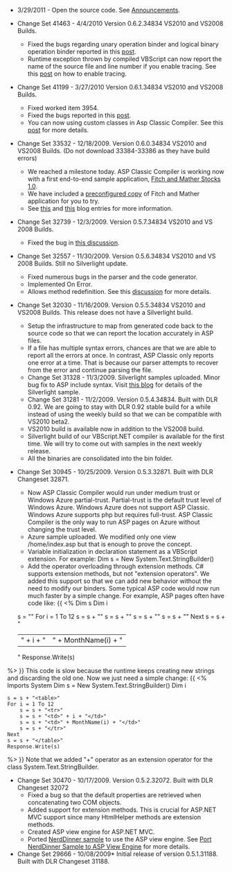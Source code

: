 - 3/29/2011 - Open the source code. See [Announcements](http://weblogs.asp.net/lichen/archive/2011/03/30/asp-classic-compiler-is-now-open-source.aspx).
- Change Set 41463 - 4/4/2010 Version 0.6.2.34834  VS2010 and VS2008 Builds.
    - Fixed the bugs regarding unary operation binder and logical binary operation binder reported in this [post](http://aspclassiccompiler.codeplex.com/Thread/View.aspx?ThreadId=205235). 
    - Runtime exception thrown by compiled VBScript can now report the name of the source file and line number if you enable tracing. See this [post](http://weblogs.asp.net/lichen/archive/2010/04/05/how-to-enable-tracing-in-asp-classic-compiler.aspx) on how to enable tracing.
- Change Set 41199 - 3/27/2010 Version 0.6.1.34834  VS2010 and VS2008 Builds.
    - Fixed worked item 3954.
    - Fixed the bugs reported in this [post](http://aspclassiccompiler.codeplex.com/Thread/View.aspx?ThreadId=205235). 
    - You can now using custom classes in Asp Classic Compiler. See this [post](http://weblogs.asp.net/lichen/archive/2010/03/28/using-custom-net-classes-in-asp-classic-compiler.aspx) for more details.
- Change Set 33532 - 12/18/2009. Version 0.6.0.34834 VS2010 and VS2008 Builds. (Do not download 33384-33386 as they have build errors)
    - We reached a milestone today. ASP Classic Compiler is working now with a first end-to-end sample application, [Fitch and Mather Stocks 1.0](http://www.microsoft.com/downloads/details.aspx?FamilyID=243abaa0-dd03-4fbc-b58f-5da61839f948&DisplayLang=en).
    - We have included a [preconfigured copy](History_fmstocks10.zip) of Fitch and Mather application for you to try.
    - See [this](http://weblogs.asp.net/lichen/archive/2009/12/20/asp-classic-compiler-0-6-0-released-it-can-run-fmstocks-1-0.aspx) and [this](http://weblogs.asp.net/lichen/archive/2009/12/20/installing-fmstocks-1-0-on-later-platforms.aspx) blog entries for more information.
- Change Set 32739 - 12/3/2009. Version 0.5.7.34834 VS2010 and VS 2008 Builds. 
    - Fixed the bug in [this discussion](http://aspclassiccompiler.codeplex.com/Thread/View.aspx?ThreadId=76818).
- Change Set 32557 - 11/30/2009. Version 0.5.6.34834 VS2010 and VS 2008 Builds. Still no Silverlight update.
    - Fixed numerous bugs in the parser and the code generator.
    - Implemented On Error.
    - Allows method redefinition. See this [discussion](http://aspclassiccompiler.codeplex.com/Thread/View.aspx?ThreadId=76620) for more details.
- Change Set 32030 - 11/16/2009. Version 0.5.5.34834 VS2010 and VS2008 Builds. This release does not have a Silverlight build.
    - Setup the infrastructure to map from generated code back to the source code so that we can report the location accurately in ASP files.
    - If a file has multiple syntax errors, chances are that we are able to report all the errors at once. In contrast, ASP Classic only reports one error at a time. That is because our parser attempts to recover from the error and continue parsing the file. 
    - Change Set 31328 - 11/3/2009. Silverlight samples uploaded. Minor bug fix to ASP include syntax. Visit [this blog](http://weblogs.asp.net/lichen/archive/2009/11/04/uploaded-silverlight-sample-for-vbscript-net-compiler.aspx) for details of the Silverlight sample.
    - Change Set 31281 - 11/2/2009. Version 0.5.4.34834. Built with DLR 0.92. We are going to stay with DLR 0.92 stable build for a while instead of using the weekly build so that we can be compatible with VS2010 beta2.
    - VS2010 build is available now in addition to the VS2008 build.
    - Silverlight build of our VBScript.NET compiler is available for the first time. We will try to come out with samples in the next weekly release.
    - All the binaries are consolidated into the bin folder.

- Change Set 30945 - 10/25/2009. Version 0.5.3.32871. Built with DLR Changeset 32871.
    - Now ASP Classic Compiler would run under medium trust or Windows Azure partial-trust. Partial-trust is the default trust level of Windows Azure. Windows Azure does not support ASP Classic. Windows Azure supports php but requires full-trust. ASP Classic Compiler is the only way to run ASP pages on Azure without changing the trust level.
    - Azure sample uploaded. We modified only one view /home/index.asp but that is enough to prove the concept.
    - Variable initialization in declaration statement as a VBScript extension. For example: Dim s = New System.Text.StringBuilder() 
    - Add the operator overloading through extension methods. C# supports extension methods, but not "extension operators". We added this support so that we can add new behavior without the need to modify our binders. Some typical ASP code would now run much faster by a simple change. For example, ASP pages often have code like:
{{
<%
    Dim s
    Dim i
    
    s = "<table>"
    For i = 1 To 12
        s = s + "<tr>"
        s = s + "<td>" + i + "</td>"
        s = s + "<td>" + MonthName(i) + "</td>"
        s = s + "</tr>"
    Next
    s = s + "</table>"
    Response.Write(s)

%>
}}
This code is slow because the runtime keeps creating new strings and discarding the old one. Now we just need a simple change:
{{
<%
    Imports System
    Dim s = New System.Text.StringBuilder()
    Dim i
    
    s = s + "<table>"
    For i = 1 To 12
        s = s + "<tr>"
        s = s + "<td>" + i + "</td>"
        s = s + "<td>" + MonthName(i) + "</td>"
        s = s + "</tr>"
    Next
    s = s + "</table>"
    Response.Write(s)

%>
}}
Note that we added "+" operator as an extension operator for the class System.Text.StringBuilder.

- Change Set 30470 - 10/17/2009. Version 0.5.2.32072. Built with DLR Changeset 32072
    - Fixed a bug so that the default properties are retrieved when concatenating two COM objects.
    - Added support for extension methods. This is crucial for ASP.NET MVC support since many HtmlHelper methods are extension methods.
    - Created ASP view engine for ASP.NET MVC.
    - Ported [NerdDinner sample](http://nerddinner.codeplex.com) to use the ASP view engine. See [Port NerdDinner Sample to ASP View Engine](Port-NerdDinner-Sample-to-ASP-View-Engine) for more details.
- Change Set 29666 - 10/08/2009*  Initial release of version 0.5.1.31188. Built with DLR Changeset 31188.

